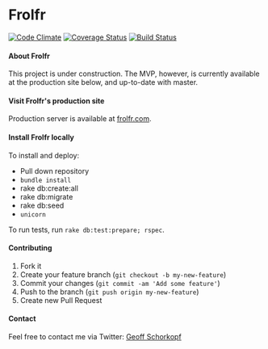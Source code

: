 # Frolfr

[![Code Climate](https://codeclimate.com/github/gschorkopf/frolfr.png)](https://codeclimate.com/github/gschorkopf/frolfr)
[![Coverage Status](https://coveralls.io/repos/gschorkopf/frolfr/badge.png?branch=master)](https://coveralls.io/r/gschorkopf/frolfr?branch=master)
[![Build Status](https://travis-ci.org/gschorkopf/frolfr.png)](https://travis-ci.org/gschorkopf/frolfr)

#### About Frolfr

This project is under construction. The MVP, however, is currently available at the production site below, and up-to-date with master.

#### Visit Frolfr's production site

Production server is available at [frolfr.com](http://frolfr.com).

#### Install Frolfr locally

To install and deploy:
* Pull down repository
* `bundle install`
* rake db:create:all
* rake db:migrate
* rake db:seed
* `unicorn`

To run tests, run `rake db:test:prepare; rspec`.

#### Contributing

1. Fork it
2. Create your feature branch (`git checkout -b my-new-feature`)
3. Commit your changes (`git commit -am 'Add some feature'`)
4. Push to the branch (`git push origin my-new-feature`)
5. Create new Pull Request

#### Contact

Feel free to contact me via Twitter: [Geoff Schorkopf](http://twitter.com/gschork)
